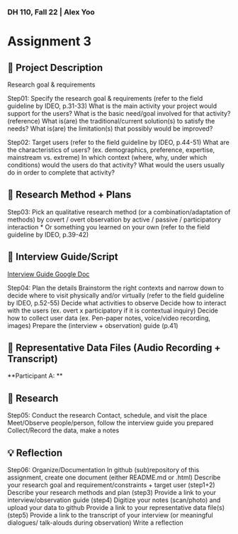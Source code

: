 ### DH 110, Fall 22 | Alex Yoo
# Assignment 3

## :small_blue_diamond: Project Description
Research goal & requirements

Step01: Specify the research goal & requirements (refer to the field guideline by IDEO, p.31-33)
What is the main activity your project would support for the users?
What is the basic need/goal involved for that activity? (reference)
What is(are) the traditional/current solution(s) to satisfy the needs?
What is(are) the limitation(s) that possibly would be improved?

Step02: Target users (refer to the field guideline by IDEO, p.44-51)
What are the characteristics of users? (ex. demographics, preference, expertise, mainstream vs. extreme) 
In which context (where, why, under which conditions) would the users do that activity? 
What would the users usually do in order to complete that activity? 

## :small_blue_diamond: Research Method + Plans

Step03: Pick an qualitative research method (or a combination/adaptation of methods) 
by covert / overt observation
by active / passive / participatory interaction * 
Or something you learned on your own (refer to the field guideline by IDEO, p.39-42)

## :small_blue_diamond: Interview Guide/Script

[Interview Guide Google Doc](https://docs.google.com/document/d/1GGkm1xfr-2ujvXvhCqpXRNmkW0pxDSDwYxur1dNQg0k/edit?usp=sharing)

Step04: Plan the details
Brainstorm the right contexts and narrow down to decide where to visit physically and/or virtually (refer to the field guideline by IDEO, p.52-55)
Decide what activities to observe
Decide how to interact with the users (ex. overt x participatory if it is contextual inquiry)
Decide how to collect user data (ex. Pen-paper notes, voice/video recording, images)
Prepare the (interview + observation) guide (p.41)

## :small_blue_diamond: Representative Data Files (Audio Recording + Transcript)

**Participant A: **




## :small_blue_diamond: Research
Step05: Conduct the research
Contact, schedule, and visit the place
Meet/Observe people/person, follow the interview guide you prepared
Collect/Record the data, make a notes

## 💡 Reflection 

Step06: Organize/Documentation
In github (sub)repository of this assignment, create one document (either README.md or .html)
Describe your research goal and requirement/constraints + target user (step1+2)
Describe your research methods and plan (step3)
Provide a link to your interview/observation guide (step4) 
Digitize your notes (scan/photo) and upload your data to github
Provide a link to your representative data file(s) (step5)
Provide a link to the transcript of your interview (or meaningful dialogues/ talk-alouds during observation) 
Write a reflection

